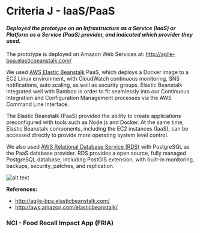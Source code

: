# Criteria J - IaaS/PaaS

#### _Deployed the prototype on an Infrastructure as a Service (IaaS) or Platform as a Service (PaaS) provider, and indicated which provider they used._

The prototype is deployed on Amazon Web Services at: http://agile-bpa.elasticbeanstalk.com/

We used [AWS Elastic Beanstalk](http://aws.amazon.com/elasticbeanstalk/) PaaS, which deploys a Docker image to a EC2 Linux environment, with CloudWatch continuous monitoring, SNS notifications, auto scaling, as well as security groups.   Elastic Beanstalk integrated well with Bamboo in order to fit seamlessly into our Continuous Integration and Configuration Management processes via the AWS Command Line Interface.

The Elastic Beanstalk (PaaS) provided the ability to create applications preconfigured with tools such as Node.js and Docker.  At the same time, Elastic Beanstalk components, including the EC2 instances (IaaS), can be accessed directly to provide more operating system level control.

We also used [AWS Relational Database Service (RDS)](http://aws.amazon.com/rds/) with PostgreSQL as the PaaS database provider. RDS provides a open source, fully managed PostgreSQL database, including PostGIS extension, with built-in monitoring, backups, security, patches, and replication.

![alt text](https://raw.githubusercontent.com/nci-ats/agile-bpa/docs/attachments/PaaS.png "PaaS")

**References:**
* http://agile-bpa.elasticbeanstalk.com/
* http://aws.amazon.com/elasticbeanstalk/

### NCI - Food Recall Impact App (FRIA)
